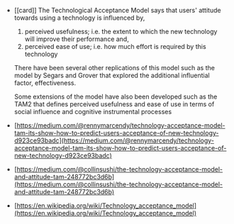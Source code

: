 - [[card]] The Technological Acceptance Model says that users' attitude towards using a technology  is influenced by,
  1. perceived usefulness; i.e. the extent to which the new technology will improve their performance and,
  2. perceived ease of use; i.e. how much effort is required by this technology
  
  There have been several other replications of this model such as the model by Segars and Grover that explored the additional influential factor, effectiveness.
  
  Some extensions of the model have also been developed such as the TAM2 that defines perceived usefulness and ease of use in terms of social influence and cognitive instrumental processes
- [https://medium.com/@rennymarcendy/technology-acceptance-model-tam-its-show-how-to-predict-users-acceptance-of-new-technology-d923ce93badc](https://medium.com/@rennymarcendy/technology-acceptance-model-tam-its-show-how-to-predict-users-acceptance-of-new-technology-d923ce93badc)
- [https://medium.com/@collinsushi/the-technology-acceptance-model-and-attitude-tam-248772bc3d6b](https://medium.com/@collinsushi/the-technology-acceptance-model-and-attitude-tam-248772bc3d6b)
- [https://en.wikipedia.org/wiki/Technology_acceptance_model](https://en.wikipedia.org/wiki/Technology_acceptance_model)